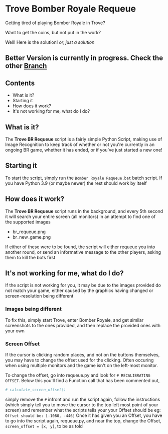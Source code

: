 # Trove Bomber Royale Requeue

Getting tired of playing Bomber Royale in Trove?

Want to get the coins, but not put in the work?

Well! Here is the solution! _or, just a solution_

## Better Version is currently in progress. Check the other [Branch](https://github.com/anonisnap/Trove-BR-Requeue/tree/improved-bot-system)

## Contents

- What is it?
- Starting it
- How does it work?
- It's not working for me, what do I do?

## What is it?

The **Trove BR Requeue** script is a fairly simple Python Script, making use of Image Recognition to keep track of whether or not you're currently in an ongoing BR game, whether it has ended, or if you've just started a new one!

## Starting it

To start the script, simply run the `Bomber Royale Requeue.bat` batch script. If you have Python 3.9 (or maybe newer) the rest should work by itself

## How does it work?

The **Trove BR Requeue** script runs in the background, and every 5th second it will search your entire screen (all monitors) in an attempt to find one of the supported images

- br_requeue.png
- br_new_game.png

If either of these were to be found, the script will either requeue you into another round, or send an informative message to the other players, asking them to kill the bots first

## It's not working for me, what do I do?

If the script is not working for you, it may be due to the images provided do not match your game, either caused by the graphics having changed or screen-resolution being different

### Images being different

To fix this, simply start Trove, enter Bomber Royale, and get similar screenshots to the ones provided, and then replace the provided ones with your own

### Screen Offset

If the cursor is clicking random places, and not on the buttons themselves, you may have to change the offset used for the clicking. Often occuring when using multiple monitors and the game isn't on the left-most monitor.

To change the offset, go into requeue.py and look for `# RECALIBRATING OFFSET`. Below this you'll find a Function call that has been commented out, 
```py
# calculate_screen_offset()
```
simply remove the `#` infront and run the script again, follow the instructions (which simply tell you to move the cursor to the top left most point of your screen) and remember what the scripts tells your your Offset should be
eg: `Offset should be: [-1080, -446]`
Once it has given you an Offset, you have to go into the script again, requeue.py, and near the top, change the Offset, `screen_offset = [x, y]`, to be as told
